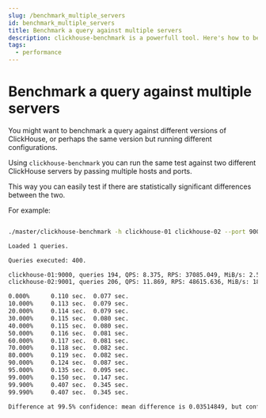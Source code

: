```yaml
---
slug: /benchmark_multiple_servers
id: benchmark_multiple_servers
title: Benchmark a query against multiple servers
description: clickhouse-benchmark is a powerfull tool. Here's how to benchmark a query against different ClickHouse server, that might have different versions or configurations.
tags:
  - performance
---
```


# Benchmark a query against multiple servers

You might want to benchmark a query against different versions of ClickHouse, or perhaps the same version but running different configurations. 

Using `clickhouse-benchmark` you can run the same test against two different ClickHouse servers by passing multiple hosts and ports. 

This way you can easily test if there are statistically significant differences between the two.

For example:

```bash

./master/clickhouse-benchmark -h clickhouse-01 clickhouse-02 --port 9000 9001 -i 400 -d 0 --max_threads 1 --query "..."

Loaded 1 queries.

Queries executed: 400.

clickhouse-01:9000, queries 194, QPS: 8.375, RPS: 37085.049, MiB/s: 2.501, result RPS: 8.375, result MiB/s: 0.003.
clickhouse-02:9001, queries 206, QPS: 11.869, RPS: 48615.636, MiB/s: 18.314, result RPS: 11.869, result MiB/s: 0.004.

0.000%		0.110 sec.	0.077 sec.
10.000%		0.113 sec.	0.079 sec.
20.000%		0.114 sec.	0.079 sec.
30.000%		0.115 sec.	0.080 sec.
40.000%		0.115 sec.	0.080 sec.
50.000%		0.116 sec.	0.081 sec.
60.000%		0.117 sec.	0.081 sec.
70.000%		0.118 sec.	0.082 sec.
80.000%		0.119 sec.	0.082 sec.
90.000%		0.124 sec.	0.087 sec.
95.000%		0.135 sec.	0.095 sec.
99.000%		0.150 sec.	0.147 sec.
99.900%		0.407 sec.	0.345 sec.
99.990%		0.407 sec.	0.345 sec.

Difference at 99.5% confidence: mean difference is 0.03514849, but confidence interval is 0.00664633
```
